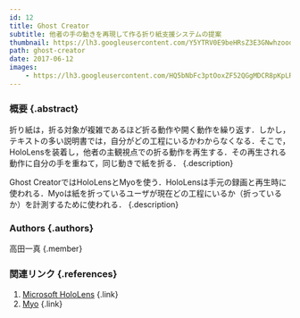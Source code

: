 ```yaml
---
id: 12
title: Ghost Creator
subtitle: 他者の手の動きを再現して作る折り紙支援システムの提案
thumbnail: https://lh3.googleusercontent.com/Y5YTRV0E9beHRsZ3E3GNwhzoodQVQvqtJavgFn5PsYFKstp0tl3md1J5zaFVoNPygnCfLVuni5P2Xq6Gil96Wop9jz204yyRa4j9pY7pdVk7FkQcKGELZtUEhZfzzQCsto-W-MmihLndpcf15ztehLJ10RSeuX3LZOSOa8B1TypLpOiskK_WiwXLThBTWgqzUdC9Zy6Fvi45CVUG_FyL8M5Gw2PXSKXjM2_1ZJOEyg_nXhjzlB0FpUKE0Wppf3bZ7NxaDvaQR2TKcklAZ35hlyiaoqtBCTgU4iPj3eRKPyhrBGIGIGJj7VJg2-qwB4k2CgaBfqAN5IVP5yeH8oUxiAi19iN5bE8ueLFQ2bhLA3I4rUJ_9ojKMpVQ1IkantCB3FTe_3tH1gtMXhudXlbp7ZvNpF4ceL0cqwZC_27pL-n4S6YcVnAtuUPCcyr4ViQF1XZw0qi7UWaBrhib4lbLhEHnqOMmct9gX-mzsduvbeQeqhuh70zR_Ptq0OdzF0CkUmpLlm527RHYT4UPC7CjwTe5YYt78dz-ZeKVHIfVVNN8qmplGp6mo7u3Zn3PODHlScno3a3dUvYaZrmPaQIwHbfme4j3dg9-9peputna=w1024-h768-rp
path: ghost-creator
date: 2017-06-12
images:
    - https://lh3.googleusercontent.com/HQ5bNbFc3ptOoxZF52QGgMDCR8pKpLRukEiY9LGKNIe-8MOR_VpVwriK_6LYPJ5TTRPXdfL_-pOtDmht2xe-JfyYlHyzqhG2cYxyqnbtjpd7-t_TajXnH01y6afDX_GwZsVckv8xpFRVvS8Gzk8FeziLKVPxKL027ibglRaGR2mymWsyBBpi5wzqNpNlYQWMVtVHSVr4GAJO29RC3ypjAmc_Gv7DhVY8-IVNpksezMh5P8oR-6zkLtPvDMa82V1_SSdvdNTMZ4RyxhtqYKBNqTms7kgArhzMDyhjskjuWMdfunW8ifMDgb0JJEG-9OUcLX_NU69XxXA00o7R4ibw7U03NS0VsDlWl0AZv6fJZDdF4pcby-xLmF4tMfFEfT-e45niCY6ixdoaVQEA3c9rxRb7LbMDQ2-V_zlSoCCRRzs6fqBqFqhMIEAXZ8GCDMhXtPmZnhx1-AD5BLp12wR-4pxxgqKANuk_GbDYuy7wBWZSzkuWYvAJCgaKBWIwAou7ung2a9XLmgbbyY_yOTQiWEETUHZ_fOXooxgD5002R0t0kr85P3e-WLn0yTFGAMNxqpss_T5lW2s8uPwM20pDRFEdZt_NkhzcIOLswIh8=w718-h404-rp
---
```


### 概要 {.abstract}

折り紙は，折る対象が複雑であるほど折る動作や開く動作を繰り返す．しかし，テキストの多い説明書では，自分がどの工程にいるかわからなくなる．そこで，HoloLensを装着し，他者の主観視点での折る動作を再生する．その再生される動作に自分の手を重ねて，同じ動きで紙を折る． {.description}

Ghost CreatorではHoloLensとMyoを使う．HoloLensは手元の録画と再生時に使われる．Myoは紙を折っているユーザが現在どの工程にいるか（折っているか）を計測するために使われる． {.description}

### Authors {.authors}

高田一真 {.member}

### 関連リンク {.references}

1. [Microsoft HoloLens](https://www.microsoft.com/ja-jp/hololens) {.link}
2. [Myo](https://jp.myo.com/) {.link}
